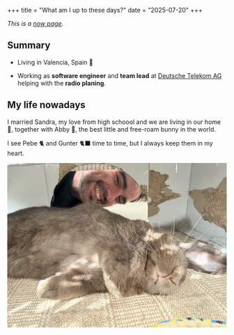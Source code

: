+++
title = "What am I up to these days?"
date = "2025-07-20"
+++

*This is a [now page](https://nownownow.com/about).*

## Summary

 - Living in Valencia, Spain 🥘

 - Working as **software engineer** and **team lead** at [Deutsche Telekom AG](https://www.telekom.com/en) helping with the **radio planing**.
 
 ## My life nowadays

I married Sandra, my love from high schoool and we are living in our home 🏡, together 
with Abby 🐇, the best little and free-roam bunny in the world.

I see Pebe 🐈  and Gunter 🐈‍⬛ time to time, but I always keep them in my heart.

![Abby & me](abby-and-marcos.jpg)

